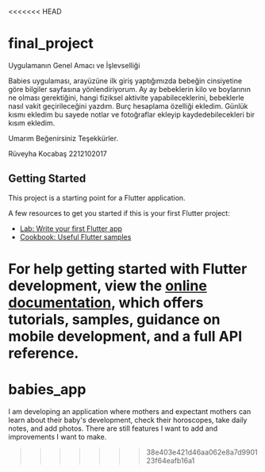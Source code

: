 <<<<<<< HEAD
# final_project

Uygulamanın Genel Amacı ve İşlevselliği

Babies uygulaması, arayüzüne ilk giriş yaptığımızda bebeğin cinsiyetine göre bilgiler sayfasına yönlendiriyorum.
Ay ay bebeklerin kilo ve boylarının ne olması gerektiğini, hangi fiziksel aktivite yapabileceklerini,
bebeklerle nasıl vakit geçirileceğini yazdım.
Burç hesaplama özelliği ekledim.
Günlük kısmı ekledim bu sayede notlar ve fotoğraflar ekleyip kaydedebilecekleri bir kısım ekledim.

Umarım Beğenirsiniz Teşekkürler.

Rüveyha Kocabaş
2212102017


## Getting Started

This project is a starting point for a Flutter application.

A few resources to get you started if this is your first Flutter project:

- [Lab: Write your first Flutter app](https://docs.flutter.dev/get-started/codelab)
- [Cookbook: Useful Flutter samples](https://docs.flutter.dev/cookbook)

For help getting started with Flutter development, view the
[online documentation](https://docs.flutter.dev/), which offers tutorials,
samples, guidance on mobile development, and a full API reference.
=======
# babies_app
I am developing an application where mothers and expectant mothers can learn about their baby's development, check their horoscopes, take daily notes, and add photos. There are still features I want to add and improvements I want to make.
>>>>>>> 38e403e421d46aa062e8a7d990123f64eafb16a1
